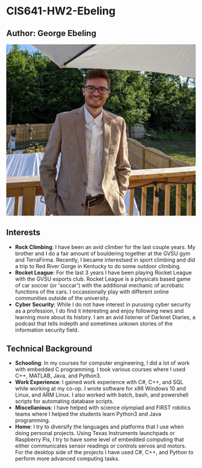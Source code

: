 # CIS641-HW2-Ebeling

## Author: George Ebeling

![Image of George Ebeling](./assets/IMG_20200702_182332.jpg "George Ebeling")

## Interests

* **Rock Climbing**: I have been an avid climber for the last couple years. My brother and I do a fair amount of bouldering together at the GVSU gym and TerraFirma. Recently, I became interestsed in sport climbing and did a trip to Red River Gorge in Kentucky to do some outdoor climbing.
* **Rocket League**: For the last 3 years I have been playing Rocket League with the GVSU esports club. Rocket League is a physicals based game of car soccer (or 'soccar') with the additional mechanic of acrobatic functions of the cars. I occassionally play with different online communities outside of the university.
* **Cyber Security**: While I do not have interest in purusing cyber security as a profession, I do find it interesting and enjoy following news and learning more about its history. I am an avid listener of Darknet Diaries, a podcast that tells indepth and sometimes unkown stories of the information security field.

## Technical Background

* **Schooling**: In my courses for computer engineering, I did a lot of work with embedded C programming. I took various courses where I used C++, MATLAB, Java, and Python3. 
* **Work Experience**: I gained work experience with C#, C++, and SQL while working at my co-op. I wrote software for x86 Windows 10 and Linux, and ARM Linux. I also worked with batch, bash, and powershell scripts for automating database scripts.
* **Miscellanious**: I have helped with science olympiad and FIRST robitics teams where I helped the students learn Python3 and Java programming.
* **Home**: I try to diversify the languages and platforms that I use when doing personal projects. Using Texas Instruments launchpads or Raspberry Pis, I try to have some level of embedded computing that either communicates sensor readings or controls servos and motors. For the desktop side of the projects I have used C#, C++, and Python to perform more advanced computing tasks.

